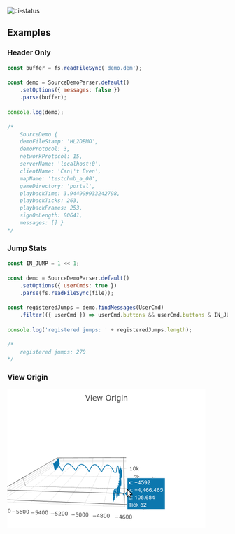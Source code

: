 ![ci-status](https://github.com/NeKzor/sdp.js/workflows/Node%20CI/badge.svg)

## Examples

### Header Only

```js
const buffer = fs.readFileSync('demo.dem');

const demo = SourceDemoParser.default()
    .setOptions({ messages: false })
    .parse(buffer);

console.log(demo);

/*
    SourceDemo {
    demoFileStamp: 'HL2DEMO',
    demoProtocol: 3,
    networkProtocol: 15,
    serverName: 'localhost:0',
    clientName: 'Can\'t Even',
    mapName: 'testchmb_a_00',
    gameDirectory: 'portal',
    playbackTime: 3.944999933242798,
    playbackTicks: 263,
    playbackFrames: 253,
    signOnLength: 80641,
    messages: [] }
*/
```

### Jump Stats

```js
const IN_JUMP = 1 << 1;

const demo = SourceDemoParser.default()
    .setOptions({ userCmds: true })
    .parse(fs.readFileSync(file));

const registeredJumps = demo.findMessages(UserCmd)
    .filter(({ userCmd }) => userCmd.buttons && userCmd.buttons & IN_JUMP);

console.log('registered jumps: ' + registeredJumps.length);

/*
    registered jumps: 270
*/
```

### View Origin

[![showcase.gif](showcase.gif)](https://nekzor.github.io/parser)
